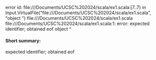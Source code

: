 error id: file://<HOME>/Documents/UCSC%202024/scala/ex1.scala:[7..7) in Input.VirtualFile("file://<HOME>/Documents/UCSC%202024/scala/ex1.scala", "object ")
file://<HOME>/Documents/UCSC%202024/scala/ex1.scala
file://<HOME>/Documents/UCSC%202024/scala/ex1.scala:1: error: expected identifier; obtained eof
object 
       ^
#### Short summary: 

expected identifier; obtained eof